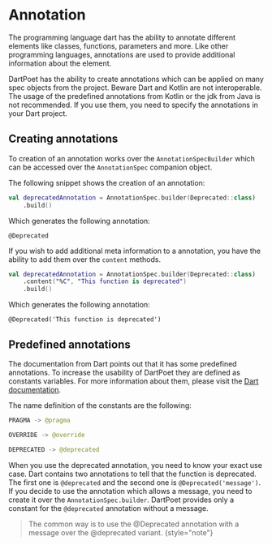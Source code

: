 # Annotation

The programming language dart has the ability to annotate different elements like classes, functions, parameters and
more.
Like other programming languages, annotations are used to provide additional information about the element.

DartPoet has the ability to create annotations which can be applied on many spec objects from the project.
Beware Dart and Kotlin are not interoperable.
The usage of the predefined annotations from Kotlin or the jdk from Java is not recommended.
If you use them, you need to specify the annotations in your Dart project.

## Creating annotations

To creation of an annotation works over the `AnnotationSpecBuilder` which can be accessed over the `AnnotationSpec`
companion object.

The following snippet shows the creation of an annotation:

```Kotlin
val deprecatedAnnotation = AnnotationSpec.builder(Deprecated::class)
    .build()
```

Which generates the following annotation:

```text
@Deprecated
```

If you wish to add additional meta information to a annotation, you have the ability to add them over the `content`
methods.

```Kotlin
val deprecatedAnnotation = AnnotationSpec.builder(Deprecated::class)
    .content("%C", "This function is deprecated")
    .build()
```

Which generates the following annotation:

```text
@Deprecated('This function is deprecated')
```

## Predefined annotations

The documentation from Dart points out that it has some predefined annotations. To increase the usability of DartPoet
they are defined as constants variables. For more information about them, please visit
the [Dart documentation](https://dart.dev/language/metadata).

The name definition of the constants are the following:

```Kotlin
PRAGMA -> @pragma

OVERRIDE -> @override

DEPRECATED -> @deprecated
```

When you use the deprecated annotation, you need to know your exact use case. Dart contains two annotations to tell
that the function is deprecated. The first one is `@deprecated` and the second one is `@Deprecated('message')`.
If you decide to use the annotation which allows a message, you need to create it over the `AnnotationSpec.builder`.
DartPoet provides only a constant for the `@deprecated` annotation without a message.

> The common way is to use the @Deprecated annotation with a message over the @deprecated variant.
> {style="note"}

